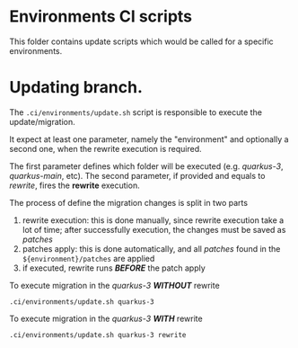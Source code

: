 # Environments CI scripts

This folder contains update scripts which would be called for a specific environments.


Updating branch.
================

The `.ci/environments/update.sh` script is responsible to execute the update/migration.

It expect at least one parameter, namely the "environment" and optionally a second one, when the rewrite execution is required.

The first parameter defines which folder will be executed (e.g. *quarkus-3*, *quarkus-main*, etc).
The second parameter, if provided and equals to *rewrite*, fires the **rewrite** execution.

The process of define the migration changes is split in two parts

1. rewrite execution: this is done manually, since rewrite execution take a lot of time; after successfully execution, the changes must be saved as *patches*
2. patches apply: this is done automatically, and all *patches* found in the `${environment}/patches` are applied
3. if executed, rewrite runs ***BEFORE*** the patch apply

To execute migration in the *quarkus-3* ***WITHOUT*** rewrite

`.ci/environments/update.sh quarkus-3`

To execute migration in the *quarkus-3* ***WITH*** rewrite

`.ci/environments/update.sh quarkus-3 rewrite`

